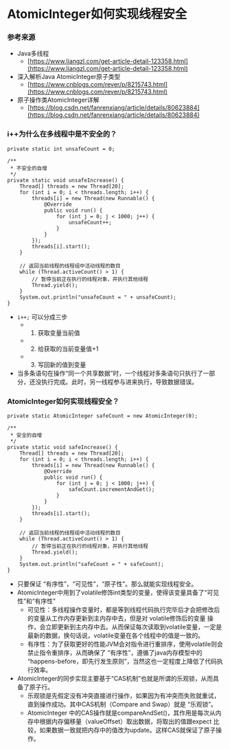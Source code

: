 # AtomicInteger如何实现线程安全

### 参考来源

- Java多线程
	- [https://www.liangzl.com/get-article-detail-123358.html](https://www.liangzl.com/get-article-detail-123358.html)
- 深入解析Java AtomicInteger原子类型
	- [https://www.cnblogs.com/rever/p/8215743.html](https://www.cnblogs.com/rever/p/8215743.html)
- 原子操作类AtomicInteger详解
	- [https://blog.csdn.net/fanrenxiang/article/details/80623884](https://blog.csdn.net/fanrenxiang/article/details/80623884)

### i++为什么在多线程中是不安全的？

```
private static int unsafeCount = 0;

/**
 * 不安全的自增
 */
private static void unsafeIncrease() {
    Thread[] threads = new Thread[20];
    for (int i = 0; i < threads.length; i++) {
        threads[i] = new Thread(new Runnable() {
            @Override
            public void run() {
                for (int j = 0; j < 1000; j++) {
                    unsafeCount++;
                }
            }
        });
        threads[i].start();
    }

    // 返回当前线程的线程组中活动线程的数目
    while (Thread.activeCount() > 1) {
        // 暂停当前正在执行的线程对象，并执行其他线程
        Thread.yield();
    }
    System.out.println("unsafeCount = " + unsafeCount);
}
```

- `i++;` 可以分成三步
	- 1. 获取变量当前值
	- 2. 给获取的当前变量值+1
	- 3. 写回新的值到变量
- 当多条语句在操作“同一个共享数据”时，一个线程对多条语句只执行了一部分，还没执行完成。此时，另一线程参与进来执行，导致数据错误。

### AtomicInteger如何实现线程安全？


```
private static AtomicInteger safeCount = new AtomicInteger(0);

/**
 * 安全的自增
 */
private static void safeIncrease() {
    Thread[] threads = new Thread[20];
    for (int i = 0; i < threads.length; i++) {
        threads[i] = new Thread(new Runnable() {
            @Override
            public void run() {
                for (int j = 0; j < 1000; j++) {
                    safeCount.incrementAndGet();
                }
            }
        });
        threads[i].start();
    }

    // 返回当前线程的线程组中活动线程的数目
    while (Thread.activeCount() > 1) {
        // 暂停当前正在执行的线程对象，并执行其他线程
        Thread.yield();
    }
    System.out.println("safeCount = " + safeCount);
}
```

- 只要保证 “有序性”，“可见性”，“原子性”。那么就能实现线程安全。
- AtomicInteger中用到了volatile修饰int类型的变量，使得该变量具备了“可见性”和“有序性”
	- 可见性：多线程操作变量时，都是等到线程代码执行完毕后才会把修改后的变量从工作内存更新到主内存中去，但是对 volatile修饰后的变量 操作，会立即更新到主内存中去。从而保证每次读取到volatile变量，一定是最新的数据，换句话说，volatile变量在各个线程中的值是一致的。
	- 有序性：为了获取更好的性能JVM会对指令进行重排序，使用volatile则会禁止指令重排序，从而确保了 “有序性”，遵循了java内存模型中的 “happens-before，即先行发生原则”，当然这也一定程度上降低了代码执行效率。
- AtomicInteger的同步实现主要基于“CAS机制”也就是所谓的乐观锁，从而具备了原子行。
	- 乐观锁是先假定没有冲突直接进行操作，如果因为有冲突而失败就重试，直到操作成功。其中CAS机制（Compare and Swap）就是 “乐观锁”。
	- AtomicInteger 中的CAS操作就是compareAndSet()，其作用是每次从内存中根据内存偏移量（valueOffset）取出数据，将取出的值跟expect 比较，如果数据一致就把内存中的值改为update。这样CAS就保证了原子操作。
